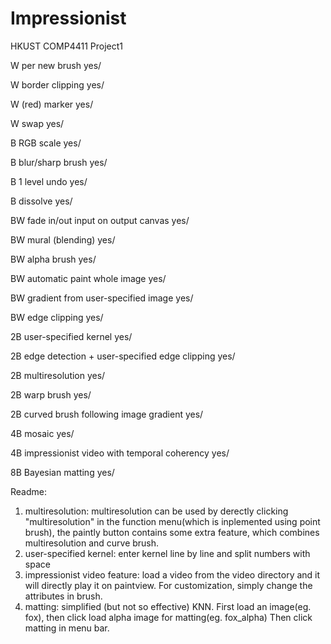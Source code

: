 # Impressionist

HKUST COMP4411 Project1

W per new brush						yes/

W border clipping					yes/

W (red) marker						yes/

W swap							yes/

B RGB scale						yes/

B blur/sharp brush					yes/

B 1 level undo						yes/

B dissolve						yes/

BW fade in/out input on output canvas			yes/

BW mural (blending)					yes/

BW alpha brush						yes/

BW automatic paint whole image				yes/

BW gradient from user-specified image			yes/

BW edge clipping					yes/

2B user-specified kernel				yes/

2B edge detection + user-specified edge clipping	yes/

2B multiresolution					yes/

2B warp brush						yes/

2B curved brush following image gradient		yes/

4B mosaic						yes/

4B impressionist video with temporal coherency		yes/

8B Bayesian matting					yes/

Readme:
1. multiresolution: multiresolution can be used by derectly clicking "multiresolution" in the function menu(which is inplemented using point brush), 
		    the paintly button contains some extra feature, which combines multiresolution and curve brush.
2. user-specified kernel: enter kernel line by line and split numbers with space
3. impressionist video feature: load a video from the video directory and it will directly play it on paintview. 
   				For customization, simply change the attributes in brush.
4. matting: simplified (but not so effective) KNN. First load an image(eg. fox), then click load alpha image for matting(eg. fox_alpha)
	    Then click matting in menu bar.
